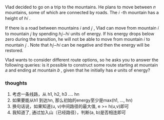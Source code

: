 Vlad decided to go on a trip to the mountains. He plans to move between 𝑛
mountains, some of which are connected by roads. The 𝑖
-th mountain has a height of ℎ𝑖
.

If there is a road between mountains 𝑖
and 𝑗
, Vlad can move from mountain 𝑖
to mountain 𝑗
by spending ℎ𝑗−ℎ𝑖
units of energy. If his energy drops below zero during the transition, he will not be able to move from mountain 𝑖
to mountain 𝑗
. Note that ℎ𝑗−ℎ𝑖
can be negative and then the energy will be restored.

Vlad wants to consider different route options, so he asks you to answer the following queries: is it possible to
construct some route starting at mountain 𝑎
and ending at mountain 𝑏
, given that he initially has 𝑒
units of energy?

### thoughts

1. 考虑一条线路，从 h1, h2, h3 .... hn
2. 如果要能从h1 到达hn, 那么初始的energy至少是max(h1, ..., hn)
3. 换句话说，如果知道(u, v)中间路径的最大值, e >= h(u,v)即可
4. 我知道了, 通过加入山（已经路径），判断(a, b)是否相连即可